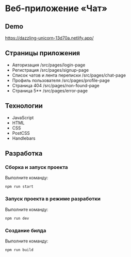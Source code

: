 # Веб-приложение «Чат»

## Demo

https://dazzling-unicorn-13d70a.netlify.app/

## Страницы приложения

 * Авторизация /src/pages/login-page
 * Регистрация /src/pages/signup-page
 * Список чатов и лента переписки /src/pages/chat-page
 * Профиль пользователя /src/pages/profile-page
 * Страница 404 /src/pages/non-found-page
 * Страница 5** /src/pages/error-page


## Технологии

 * JavaScript
 * HTML
 * CSS
 * PostCSS
 * Hаndlebars



## Разработка

### Сборка и запуск проекта 
Выполните команду:

`npm run start`

### Запуск проекта в режиме разработки
Выполните команду:

`npm run dev`

### Создание билда
Выполните команду:

`npm run build`
